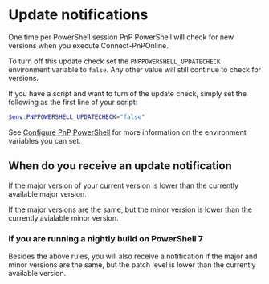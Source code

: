 # Update notifications
One time per PowerShell session PnP PowerShell will check for new versions when you execute Connect-PnPOnline.

To turn off this update check set the `PNPPOWERSHELL_UPDATECHECK` environment variable to `false`. Any other value will still continue to check for versions. 

If you have a script and want to turn of the update check, simply set the following as the first line of your script:

```powershell
$env:PNPPOWERSHELL_UPDATECHECK="false"
```



See [Configure PnP PowerShell](configuration.md) for more information on the environment variables you can set.

## When do you receive an update notification

If the major version of your current version is lower than the currently available major version.

If the major versions are the same, but the minor version is lower than the currently avialable minor version.

### If you are running a nightly build on PowerShell 7

Besides the above rules, you will also receive a notification if the major and minor versions are the same, but the patch level is lower than the currently available version.

